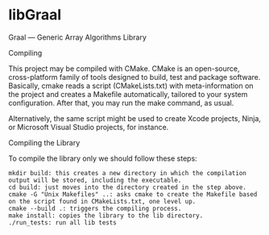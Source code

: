 # libGraal
Graal — Generic Array Algorithms Library

Compiling

This project may be compiled with CMake. CMake is an open-source, cross-platform family of tools designed to build, test and package software. Basically, cmake reads a script (CMakeLists.txt) with meta-information on the project and creates a Makefile automatically, tailored to your system configuration. After that, you may run the make command, as usual.

Alternatively, the same script might be used to create Xcode projects, Ninja, or Microsoft Visual Studio projects, for instance.


Compiling the Library

To compile the library only we should follow these steps:

    mkdir build: this creates a new directory in which the compilation output will be stored, including the executable.
    cd build: just moves into the directory created in the step above.
    cmake -G "Unix Makefiles" ..: asks cmake to create the Makefile based on the script found in CMakeLists.txt, one level up.
    cmake --build .: triggers the compiling process.
    make install: copies the library to the lib directory.
    ./run_tests: run all lib tests
